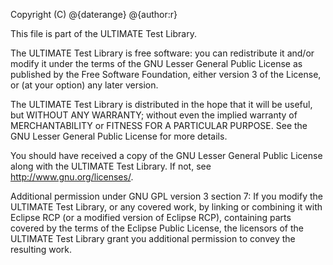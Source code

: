 Copyright (C) @{daterange} @{author:r}

This file is part of the ULTIMATE Test Library.

The ULTIMATE Test Library is free software: you can redistribute it and/or modify
it under the terms of the GNU Lesser General Public License as published
by the Free Software Foundation, either version 3 of the License, or
(at your option) any later version.

The ULTIMATE Test Library is distributed in the hope that it will be useful,
but WITHOUT ANY WARRANTY; without even the implied warranty of
MERCHANTABILITY or FITNESS FOR A PARTICULAR PURPOSE. See the
GNU Lesser General Public License for more details.

You should have received a copy of the GNU Lesser General Public License
along with the ULTIMATE Test Library. If not, see <http://www.gnu.org/licenses/>.

Additional permission under GNU GPL version 3 section 7:
If you modify the ULTIMATE Test Library, or any covered work, by linking
or combining it with Eclipse RCP (or a modified version of Eclipse RCP), 
containing parts covered by the terms of the Eclipse Public License, the 
licensors of the ULTIMATE Test Library grant you additional permission 
to convey the resulting work.
